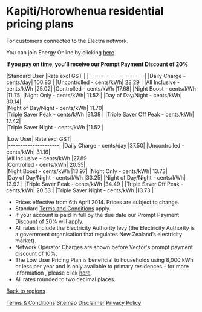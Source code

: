 # Kapiti/Horowhenua residential pricing plans
For customers connected to the Electra network.


You can join Energy Online by clicking [here](http://www.energyonline.co.nz/Default.aspx?tabid=98).

**If you pay on time, you'll receive our Prompt Payment Discount of 20%**


|Standard User	|Rate excl GST	|
|-----------------------|
|Daily Charge - cents/day|	100.83	|
|Uncontrolled - cents/kWh|	28.29	|
|All Inclusive - cents/kWh	|25.02|	
|Controlled - cents/kWh	|17.68|	
|Night Boost - cents/kWh	|11.75|
|Night Only - cents/kWh|	11.52	|
|Day of Day/Night - cents/kWh|	30.14|	
|Night of Day/Night - cents/kWh|	11.70|	
|Triple Saver Peak - cents/kWh	|31.38	|
|Triple Saver Off Peak - cents/kWh|	17.42|	
|Triple Saver Night - cents/kWh	|11.52	|

 

|Low User|	Rate excl GST|	
|---------------------|
|Daily Charge - cents/day	|37.50|	
|Uncontrolled - cents/kWh|	31.16|	
|All Inclusive - cents/kWh	|27.89	
|Controlled - cents/kWh|	20.55|	
|Night Boost - cents/kWh	|13.97|	
|Night Only - cents/kWh|	13.73|	
|Day of Day/Night - cents/kWh	|33.25|	
|Night of Day/Night - cents/kWh|	13.92	|
|Triple Saver Peak - cents/kWh	|34.49	|
|Triple Saver Off Peak - cents/kWh|	20.53	|
|Triple Saver Night - cents/kWh	|13.73	|


- Prices effective from 6th April 2014. Prices are subject to change.
- Standard [Terms and Conditions](http://www.energyonline.co.nz/Default.aspx?tabid=169) apply.
- If your account is paid in full by the due date our Prompt Payment Discount of 20% will apply.
- All rates include the Electricity Authority levy (the Electricity Authority is a government organisation that regulates New Zealand’s electricity market).
- Network Operator Charges are shown before Vector's prompt payment discount of 10%.
- The Low User Pricing Plan is beneficial to households using 8,000 kWh or less per year and is only available to primary residences - for more information , please click [here](http://www.energyonline.co.nz/Default.aspx?tabid=148).
- All rates rounded to two decimal places.


[Back to regions](http://www.energyonline.co.nz/residential/pricing_plans/residential_electricity_pricing_plans)

[Terms & Conditions](http://www.energyonline.co.nz/terms)
[Sitemap](http://www.energyonline.co.nz/home/site_map)
[Disclaimer](http://www.energyonline.co.nz/home/site_map/disclaimer)
[Privacy Policy](http://www.energyonline.co.nz/home/site_map/privacy_policy)